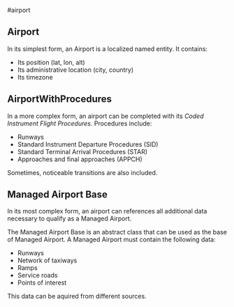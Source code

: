 #airport
## Airport
In its simplest form, an Airport is a localized named entity. It contains:
* Its position (lat, lon, alt)
* Its administrative location (city, country)
* Its timezone


## AirportWithProcedures
In a more complex form, an airport can be completed with its *Coded Instrument Flight Procedures*.
Procedures include:
- Runways
- Standard Instrument Departure Procedures (SID)
- Standard Terminal Arrival Procedures (STAR)
- Approaches and final approaches (APPCH)

Sometimes, noticeable transitions are also included.


## Managed Airport Base
In its most complex form, an airport can references all additional data necessary to qualify as a Managed Airport.

The Managed Airport Base is an abstract class that can be used as the base of Managed Airport.
A Managed Airport must contain the following data:
- Runways
- Network of taxiways
- Ramps
- Service roads
- Points of interest

This data can be aquired from different sources.